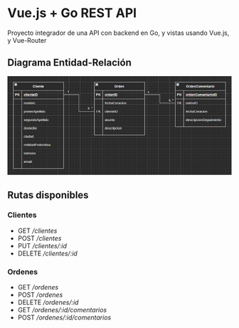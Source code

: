 # Vue.js + Go REST API
Proyecto integrador de una API con backend en Go, y vistas usando Vue.js, y Vue-Router

## Diagrama Entidad-Relación
![alt text](https://github.com/AlanHerediaG/test-ordenes/raw/main/docs/diagrama-basico-er.png "Diagrama")

## Rutas disponibles
### Clientes
* GET _/clientes_
* POST _/clientes_
* PUT _/clientes/:id_
* DELETE _/clientes/:id_

### Ordenes
* GET _/ordenes_
* POST _/ordenes_
* DELETE _/ordenes/:id_
* GET _/ordenes/:id/comentarios_
* POST _/ordenes/:id/comentarios_